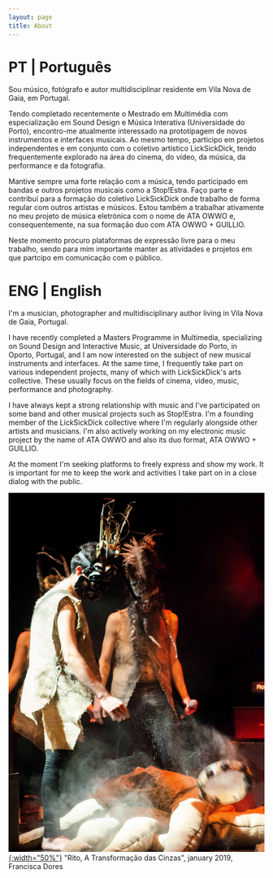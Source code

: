 ```yaml
---
layout: page
title: About
---
```

# PT | Português
Sou músico, fotógrafo e autor multidisciplinar residente em Vila Nova de Gaia, em Portugal.

Tendo completado recentemente o Mestrado em Multimédia com especialização em Sound Design e Música Interativa (Universidade do Porto), encontro-me atualmente interessado na prototipagem de novos instrumentos e interfaces musicais. Ao mesmo tempo, participo em projetos independentes e em conjunto com o coletivo artístico LickSickDick, tendo frequentemente explorado na área do cinema, do vídeo,  da música, da performance e da fotografia.

Mantive sempre uma forte relação com a música, tendo participado em bandas e outros projetos musicais como a Stop!Estra. Faço parte e contribuí para a formação do coletivo LickSickDick onde trabalho de forma regular com outros artistas e músicos. Estou também a trabalhar ativamente no meu projeto de música eletrónica com o nome de ATA OWWO e, consequentemente, na sua formação duo com ATA OWWO + GUILLIO.

Neste momento procuro plataformas de expressão livre para o meu trabalho, sendo para mim importante manter as atividades e projetos em que partcipo em comunicação com o público.

# ENG | English
I'm a musician, photographer and multidisciplinary author living in Vila Nova de Gaia, Portugal.

I have recently completed a Masters Programme in Multimedia, specializing on Sound Design and Interactive Music, at Universidade do Porto, in Oporto, Portugal, and I am now interested on the subject of new musical instruments and interfaces.  At the same time, I frequently take part on various independent projects, many of which with LickSickDick's arts collective. These usually focus on the fields of cinema,  video, music, performance and photography.

I have always kept a strong relationship with music and I've participated on some band and other musical projects such as Stop!Estra. I'm a founding member of the LickSickDick collective where I'm regularly alongside other artists and musicians. I'm also actively working on my electronic music project by the name of ATA OWWO and also its duo format, ATA OWWO + GUILLIO.

At the moment I'm seeking platforms to freely express and show my work. It is important for me to keep the work and activities I take part on in a close dialog with the public.


[!["Rito, A Transformação das Cinzas", january 2019,  Francisca Dores](/assets/about/FD_2019_JAN_TransCinzas_26.jpg){:width="50%"}](/assets/about/FD_2019_JAN_TransCinzas_26.jpg)
"Rito, A Transformação das Cinzas", january 2019,  Francisca Dores
